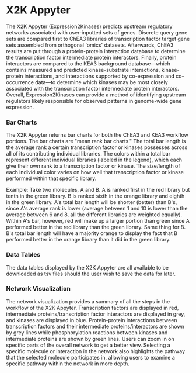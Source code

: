 # X2K Appyter

The X2K Appyter (Expression2Kinases) predicts upstream regulatory networks associated with user-inputted sets of genes. Discrete query gene sets are compared first to ChEA3 libraries of transcription factor target gene sets assembled from orthogonal 'omics' datasets. Afterwards, ChEA3 results are put through a protein-protein interaction database to determine the transcription factor intermediate protein interactors. Finally, protein interactors are compared to the KEA3 background database—which contains measured and predicted kinase-substrate interactions, kinase-protein interactions, and interactions supported by co-expression and co-occurrence data—to determine which kinases may be most closely associated with the transcription factor intermediate protein interactors. Overall, Expression2Kinases can provide a method of identifying upstream regulators likely responsible for observed patterns in genome-wide gene expression.

### Bar Charts
The X2K Appyter returns bar charts for both the ChEA3 and KEA3 workflow portions. The bar charts are "mean rank bar charts." The total bar length is the average rank a certain transcription factor or kinases possesses across all of its contributing individual libraries. The colors within a total bar represent different individual libraries (labeled in the legend), which each give their own rank to a transcription factor or kinase. The size/length of each individual color varies on how well that transcription factor or kinase performed within that specific library. 

Example:
Take two molecules, A and B. A is ranked first in the red library but tenth in the green library. B is ranked sixth in the orange library and eighth in the green library. A's total bar length will be shorter (better) than B's, since A's average rank is lower (average between 1 and 10 is lower than the average between 6 and 8, all the different libraries are weighted equally). Within A's bar, however, red will make up a larger portion than green since A performed better in the red library than the green library. Same thing for B. B's total bar length will have a majority orange to display the fact that B performed better in the orange library than it did in the green library. 

### Data Tables
The data tables displayed by the X2K Appyter are all available to be downloaded as tsv files should the user wish to save the data for later.


### Network Visualization
The network visualization provides a summary of all the steps in the workflow of the X2K Appyter. Transcription factors are displayed in red, intermediate proteins/transcription factor interactors are displayed in grey, and kinases are displayed in blue. Protein-protein interactions between transcription factors and their intermediate proteins/interactors are shown by grey lines while phosphorylation reactions between kinases and intermediate proteins are shown by green lines. Users can zoom in on specific parts of the overall network to get a better view. Selecting a specific molecule or interaction in the network also highlights the pathway that the selected molecule participates in, allowing users to examine a specific pathway within the network in more depth.